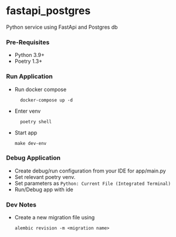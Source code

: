 # fastapi_postgres
Python service using FastApi and Postgres db

### Pre-Requisites
* Python 3.9+
* Poetry 1.3+

### Run Application
* Run docker compose
  ```shell
    docker-compose up -d
    ```
* Enter venv
  ```commandline
    poetry shell
    ```
* Start app
    ```commandline
    make dev-env
    ```

### Debug Application
* Create debug/run configuration from your IDE for app/main.py
* Set relevant poetry venv.
* Set parameters as `Python: Current File (Integrated Terminal)`
* Run/Debug app with ide

### Dev Notes
* Create a new migration file using 
    ```shell 
    alembic revision -m <migration name>
    ```